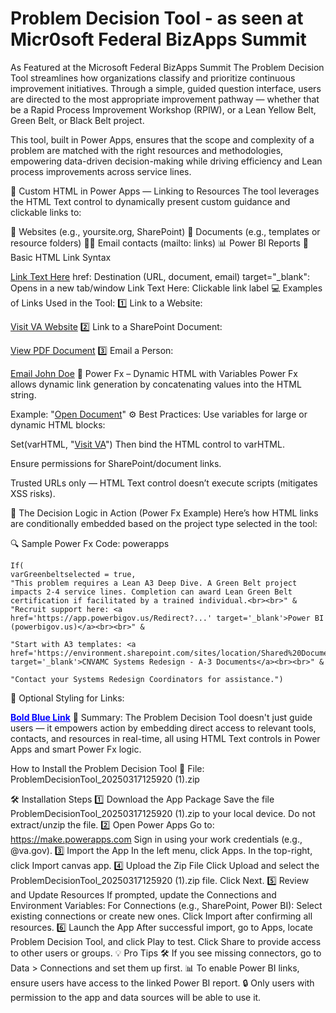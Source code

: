 # Problem Decision Tool - as seen at Micr0soft Federal BizApps Summit

As Featured at the Microsoft Federal BizApps Summit
The Problem Decision Tool streamlines how organizations classify and prioritize continuous improvement initiatives. Through a simple, guided question interface, users are directed to the most appropriate improvement pathway — whether that be a Rapid Process Improvement Workshop (RPIW), or a Lean Yellow Belt, Green Belt, or Black Belt project.

This tool, built in Power Apps, ensures that the scope and complexity of a problem are matched with the right resources and methodologies, empowering data-driven decision-making while driving efficiency and Lean process improvements across service lines.

🧩 Custom HTML in Power Apps — Linking to Resources
The tool leverages the HTML Text control to dynamically present custom guidance and clickable links to:

🔗 Websites (e.g., yoursite.org, SharePoint)
📄 Documents (e.g., templates or resource folders)
👨‍💼 Email contacts (mailto: links)
📊 Power BI Reports
🔗 Basic HTML Link Syntax

<a href="URL_HERE" target="_blank">Link Text Here</a>
href: Destination (URL, document, email)
target="_blank": Opens in a new tab/window
Link Text Here: Clickable link label
💻 Examples of Links Used in the Tool:
1️⃣ Link to a Website:

<a href="https://www.va.gov" target="_blank">Visit VA Website</a>
2️⃣ Link to a SharePoint Document:

<a href="https://yourorg.sharepoint.com/sites/Docs/Shared%20Documents/Example.pdf" target="_blank">View PDF Document</a>
3️⃣ Email a Person:

<a href="mailto:john.doe@va.gov">Email John Doe</a>
🧠 Power Fx – Dynamic HTML with Variables
Power Fx allows dynamic link generation by concatenating values into the HTML string.

Example:
"<a href='https://yourorg.sharepoint.com/sites/Docs/" & FileName.Text & "' target='_blank'>Open Document</a>"
⚙️ Best Practices:
Use variables for large or dynamic HTML blocks:

Set(varHTML, "<a href='https://www.va.gov' target='_blank'>Visit VA</a>")
Then bind the HTML control to varHTML.

Ensure permissions for SharePoint/document links.

Trusted URLs only — HTML Text control doesn’t execute scripts (mitigates XSS risks).

🎯 The Decision Logic in Action (Power Fx Example)
Here’s how HTML links are conditionally embedded based on the project type selected in the tool:

🔍 Sample Power Fx Code:
powerapps


    If(
    varGreenbeltselected = true,
    "This problem requires a Lean A3 Deep Dive. A Green Belt project impacts 2-4 service lines. Completion can award Lean Green Belt certification if facilitated by a trained individual.<br><br>" &
    "Recruit support here: <a href='https://app.powerbigov.us/Redirect?...' target='_blank'>Power BI (powerbigov.us)</a><br><br>" &

    "Start with A3 templates: <a href='https://environment.sharepoint.com/sites/location/Shared%20Documents/...'
    target='_blank'>CNVAMC Systems Redesign - A-3 Documents</a><br><br>" &

    "Contact your Systems Redesign Coordinators for assistance.")
🎨 Optional Styling for Links:

<a href="https://va.gov" style="color:blue; font-weight:bold;" target="_blank">Bold Blue Link</a>
🏁 Summary:
The Problem Decision Tool doesn't just guide users — it empowers action by embedding direct access to relevant tools, contacts, and resources in real-time, all using HTML Text controls in Power Apps and smart Power Fx logic.

How to Install the Problem Decision Tool
📁 File: ProblemDecisionTool_20250317125920 (1).zip

🛠️ Installation Steps
1️⃣ Download the App Package
Save the file ProblemDecisionTool_20250317125920 (1).zip to your local device.
Do not extract/unzip the file.
2️⃣ Open Power Apps
Go to: https://make.powerapps.com
Sign in using your work credentials (e.g., @va.gov).
3️⃣ Import the App
In the left menu, click Apps.
In the top-right, click Import canvas app.
4️⃣ Upload the Zip File
Click Upload and select the ProblemDecisionTool_20250317125920 (1).zip file.
Click Next.
5️⃣ Review and Update Resources
If prompted, update the Connections and Environment Variables:
For Connections (e.g., SharePoint, Power BI): Select existing connections or create new ones.
Click Import after confirming all resources.
6️⃣ Launch the App
After successful import, go to Apps, locate Problem Decision Tool, and click Play to test.
Click Share to provide access to other users or groups.
💡 Pro Tips
🛠️ If you see missing connectors, go to Data > Connections and set them up first.
📊 To enable Power BI links, ensure users have access to the linked Power BI report.
🔒 Only users with permission to the app and data sources will be able to use it.

